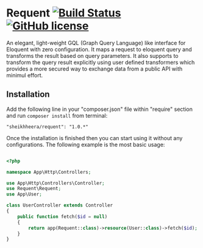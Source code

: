 # Requent [![Build Status](https://travis-ci.org/heera/requent.svg?branch=master)](https://travis-ci.org/heera/requent) [![GitHub license](https://img.shields.io/badge/license-MIT-blue.svg)](https://raw.githubusercontent.com/heera/requent/master/LICENSE)

An elegant, light-weight GQL (Graph Query Language) like interface for Eloquent with zero configuration. It maps a request to eloquent query and transforms the result based on query parameters. It also supports to transform the query result explicitly using user defined transformers which provides a more secured way to exchange data from a public API with minimul effort.

## Installation

Add the following line in your "composer.json" file within "require" section and run `composer install` from terminal:

    "sheikhheera/requent": "1.0.*"

Once the installation is finished then you can start using it without any configurations. The following example is the most basic usage:

```php

<?php

namespace App\Http\Controllers;

use App\Http\Controllers\Controller;
use Requent\Requent;
use App\User;

class UserController extends Controller
{
	public function fetch($id = null)
	{
		return app(Requent::class)->resource(User::class)->fetch($id);
	}
}
```
